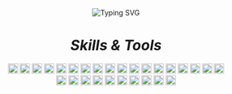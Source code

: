 <div align="center">
  <img src="https://readme-typing-svg.demolab.com?font=Zhi+Mang+Xing&size=30&duration=4000&pause=1000&color=000000&center=true&vCenter=true&width=435&lines=%E5%97%A8%EF%BC%81%E6%AC%A2%E8%BF%8E%E6%9D%A5%E5%88%B0%E6%88%91%E7%9A%84+GitHub+%F0%9F%91%8B;%E6%AC%A2%E8%BF%8E%E8%AE%BF%E9%97%AE%E6%88%91%E7%9A%84%E4%B8%AA%E4%BA%BA%E5%8D%9A%E5%AE%A2%EF%BC%9Axxrbear.cn;%E6%88%91%E7%9A%84%E6%8A%80%E6%9C%AF%E6%96%87%E6%A1%A3%3A+xdrr.me;%E6%9C%9F%E5%BE%85%E6%82%A8%E7%9A%84%E5%B0%8F%E6%98%9F%E6%98%9F" alt="Typing SVG" />
</div>

<h1 align="center"><i>Skills & Tools</i></h1>

<div align="center">
  <img height="20" width="20" src="https://cdn.jsdelivr.net/npm/simple-icons@v7/icons/ubuntu.svg" />
  <img height="20" width="20" src="https://cdn.jsdelivr.net/npm/simple-icons@v7/icons/macos.svg" />
  <img height="20" width="20" src="https://cdn.jsdelivr.net/npm/simple-icons@v7/icons/windows11.svg" />
  <img height="20" width="20" src="https://cdn.jsdelivr.net/npm/simple-icons@v7/icons/python.svg" />
  <img height="20" width="20" src="https://cdn.jsdelivr.net/npm/simple-icons@v7/icons/c.svg" />
  <img height="20" width="20" src="https://cdn.jsdelivr.net/npm/simple-icons@v7/icons/javascript.svg"/>
  <img height="20" width="20" src="https://cdn.jsdelivr.net/npm/simple-icons@v7/icons/typescript.svg"/>
  <img height="20" width="20" src="https://cdn.jsdelivr.net/npm/simple-icons@v7/icons/mysql.svg" />
  <img height="20" width="20" src="https://cdn.jsdelivr.net/npm/simple-icons@v7/icons/postgresql.svg" />
  <img height="20" width="20" src="https://cdn.jsdelivr.net/npm/simple-icons@v7/icons/redis.svg" />
  <img height="20" width="20" src="https://cdn.jsdelivr.net/npm/simple-icons@v7/icons/html5.svg" />
  <img height="20" width="20" src="https://cdn.jsdelivr.net/npm/simple-icons@v7/icons/css3.svg" />
  <img height="20" width="20" src="https://cdn.jsdelivr.net/npm/simple-icons@v7/icons/git.svg" />
  <img height="20" width="20" src="https://cdn.jsdelivr.net/npm/simple-icons@v7/icons/celery.svg" />
  <img height="20" width="20" src="https://cdn.jsdelivr.net/npm/simple-icons@v7/icons/react.svg" />
  <img height="20" width="20" src="https://cdn.jsdelivr.net/npm/simple-icons@v7/icons/fastapi.svg" />
  <img height="20" width="20" src="https://cdn.jsdelivr.net/npm/simple-icons@v7/icons/django.svg" />
  <img height="20" width="20" src="https://cdn.jsdelivr.net/npm/simple-icons@v7/icons/elasticsearch.svg" />
</div>

<div align="center">
  <img height="20" width="20" src="https://cdn.jsdelivr.net/npm/simple-icons@v7/icons/pycharm.svg" />
  <img height="20" width="20" src="https://cdn.jsdelivr.net/npm/simple-icons@v7/icons/visualstudiocode.svg" />
  <img height="20" width="20" src="https://cdn.jsdelivr.net/npm/simple-icons@v7/icons/vim.svg" />
  <img height="20" width="20" src="https://cdn.jsdelivr.net/npm/simple-icons@v7/icons/powershell.svg" />
  <img height="20" width="20" src="https://cdn.jsdelivr.net/npm/simple-icons@v7/icons/gnubash.svg" />
  <img height="20" width="20" src="https://cdn.jsdelivr.net/npm/simple-icons@v7/icons/docker.svg" />
  <img height="20" width="20" src="https://cdn.jsdelivr.net/npm/simple-icons@v7/icons/gnometerminal.svg" />
  <img height="20" width="20" src="https://cdn.jsdelivr.net/npm/simple-icons@v7/icons/postman.svg" />
  <img height="20" width="20" src="https://cdn.jsdelivr.net/npm/simple-icons@v7/icons/googlechrome.svg" />
  <img height="20" width="20" src="https://cdn.jsdelivr.net/npm/simple-icons@v7/icons/vite.svg" />
</div>
